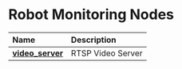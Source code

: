 # Robot Monitoring Nodes

| Name                                               | Description                    |
|:------------------                                 |:------------------------       |
| [**video_server**](rc110_video_server/README.md)   | RTSP Video Server              |
